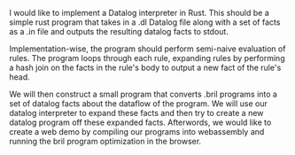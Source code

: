 
I would like to implement a Datalog interpreter in Rust. This should be a simple rust program that takes in a .dl Datalog file along with a set of facts as a .in file and outputs the resulting datalog facts to stdout. 

Implementation-wise, the program should perform semi-naive evaluation of rules. The program loops through each rule, expanding rules by performing a hash join on the facts in the rule's body to output a new fact of the rule's head.

We will then construct a small program that converts .bril programs into a set of datalog facts about the dataflow of the program. We will use our datalog interpreter to expand these facts and then try to create a new datalog program off these expanded facts. Afterwords, we would like to create a web demo by compiling our programs into webassembly and running the bril program optimization in the browser.